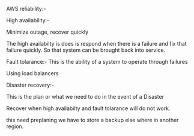 AWS reliability:-

High availability:-

Minimize outage, recover quickly

The high availabilty is does is respond when there is a failure and fix that failure quickly. So that system can be brought back into service.

Fault tolarance:-
This is the ability of a system to operate through failures

Using load balancers

Disaster recovery:-

This is the plan or what we need to do in the event of a Disaster

Recover when high availabilty and fault tolarance will do not work.

this need preplaning we have to store a backup else where in another region.



